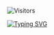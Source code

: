 ![Visitors](https://api.visitorbadge.io/api/visitors?path=tharanga-madurapperuma&label=My%20Profile%20Visitors&countColor=%2337d67a&style=flat&labelStyle=none)

[![Typing SVG](https://readme-typing-svg.demolab.com?font=Fira+Code&weight=600&size=30&pause=1000&center=true&random=false&width=500&lines=Hi+there+%F0%9F%91%8B;I'm+Tharanga+Madurapperuma;Web+and+Mobile+Developer)](https://git.io/typing-svg)

